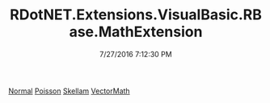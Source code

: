 ﻿---
title: RDotNET.Extensions.VisualBasic.RBase.MathExtension
date: 7/27/2016 7:12:30 PM
---

[Normal](T-RDotNET.Extensions.VisualBasic.RBase.MathExtension.Normal.html)
[Poisson](T-RDotNET.Extensions.VisualBasic.RBase.MathExtension.Poisson.html)
[Skellam](T-RDotNET.Extensions.VisualBasic.RBase.MathExtension.Skellam.html)
[VectorMath](T-RDotNET.Extensions.VisualBasic.RBase.MathExtension.VectorMath.html)
